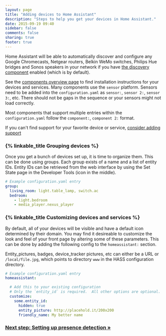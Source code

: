 ```yaml
---
layout: page
title: "Adding devices to Home Assistant"
description: "Steps to help you get your devices in Home Assistant."
date: 2015-09-19 09:40
sidebar: false
comments: false
sharing: true
footer: true
---
```


Home Assistant will be able to automatically discover and configure any Google Chromecasts, Netgear routers, Belkin WeMo switches, Philips Hue bridges and Sonos speakers in your network if you have [the discovery component]({{site_root}}/components/discovery/) enabled (which is by default).

See the [components overview page](/components/) to find installation instructions for your devices and services.  Many components use the `sensor` platform.  Sensors need to be added into the `configuration.yaml` as `sensor:`, `sensor 2:`, `sensor 3:`, etc.  There should not be gaps in the sequence or your sensors might not load correctly.

<p class='note'>
Most components that support multiple entries within the <code>configuration.yaml</code> follow the <code>component:</code>, <code>component 2:</code> format.
</p>

If you can't find support for your favorite device or service, [consider adding support](/developers/add_new_platform/)

### {% linkable_title Grouping devices %}

Once you get a bunch of devices set up, it is time to organize them. This can be done using groups. Each group exists of a name and a list of entity IDs. Entity IDs can be retrieved from the web interface by using the Set State page in the Developer Tools (icon in the middle).

```yaml
# Example configuration.yaml entry
group:
  living_room: light.table_lamp, switch.ac
  bedroom:
    - light.bedroom
    - media_player.nexus_player
```

### {% linkable_title Customizing devices and services %}

By default, all of your devices will be visible and have a default icon determined by their domain. You may find it desireable to customize the look and feel of your front page by altering some of these parameters. This can be done by adding the following config to the `homeassistant:` section.

Entity_pictures, badges, device_tracker pictures, etc can either be a URL or `/local/file.jpg`, which points to directory `www` in the HASS configuration directory.

```yaml
# Example configuration.yaml entry
homeassistant:

  # Add this to your existing configuration
  # Only the `entity_id` is required.  All other options are optional.
  customize:
    some.entity_id:
      hidden: true
      entity_picture: http://placehold.it/200x200
      friendly_name: My better name
```

### [Next step: Setting up presence detection &raquo;](/getting-started/presence-detection/)
